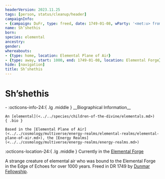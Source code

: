```yaml
---
headerVersion: 2023.11.25
tags: [person, status/cleanup/header]
campaignInfo:
- {campaign: DuFr, type: freed, date: 1749-01-08, wParty: '<met:u> from the <current:1> by <person> on <target>'}
name: Sh’shethis
born:
species: elemental
ancestry:
gender:
whereabouts:
- {type: home, location: Elemental Plane of Air}
- {type: away, start: 1000, end: 1749-01-08, location: Elemental Forge}
hide: [navigation]
title: Sh’shethis
---
```

# Sh’shethis
<div class="grid cards ext-narrow-margin ext-one-column" markdown>
- :octicons-info-24:{ .lg .middle } __Biographical Information__

    An [elemental](<../../species/children-of-the-divine/elementals.md>)  
    { .bio }

    Based in the [Elemental Plane of Air](<../../cosmology/multiverse/energy-realms/elemental-realms/elemental-plane-of-air.md>), the [Energy Realms](<../../cosmology/multiverse/energy-realms/energy-realms.md>)
</div>

:octicons-location-24:{ .lg .middle } Currently in the [Elemental Forge](<../../gazetteer/western-green-sea/cymea/elemental-forge.md>)





A strange creature of elemental air who was bound to the Elemental Forge in the Edge of Echoes for over 1000 years. Freed in DR 1749 by [Dunmar Fellowship](<../pcs/dunmar-fellowship/dunmar-fellowship.md>). 